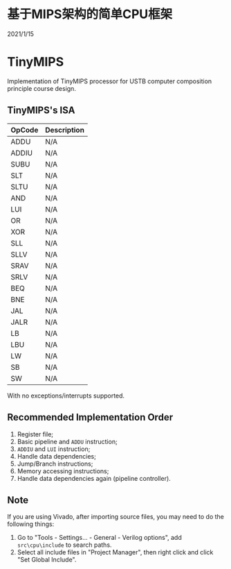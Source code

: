 # 基于MIPS架构的简单CPU框架

2021/1/15


# TinyMIPS

Implementation of TinyMIPS processor for USTB computer composition principle course design.

## TinyMIPS's ISA

| OpCode  | Description |
| ------- | ----------- |
| ADDU    | N/A         |
| ADDIU   | N/A         |
| SUBU    | N/A         |
| SLT     | N/A         |
| SLTU    | N/A         |
| AND     | N/A         |
| LUI     | N/A         |
| OR      | N/A         |
| XOR     | N/A         |
| SLL     | N/A         |
| SLLV    | N/A         |
| SRAV    | N/A         |
| SRLV    | N/A         |
| BEQ     | N/A         |
| BNE     | N/A         |
| JAL     | N/A         |
| JALR    | N/A         |
| LB      | N/A         |
| LBU     | N/A         |
| LW      | N/A         |
| SB      | N/A         |
| SW      | N/A         |

With no exceptions/interrupts supported.

## Recommended Implementation Order

1. Register file;
2. Basic pipeline and `ADDU` instruction;
3. `ADDIU` and `LUI` instruction;
4. Handle data dependencies;
5. Jump/Branch instructions;
6. Memory accessing instructions;
7. Handle data dependencies again (pipeline controller).

## Note

If you are using Vivado, after importing source files, you may need to do the following things:

1. Go to "Tools - Settings... - General - Verilog options", add `src\cpu\include` to search paths.
2. Select all include files in "Project Manager", then right click and click "Set Global Include".
